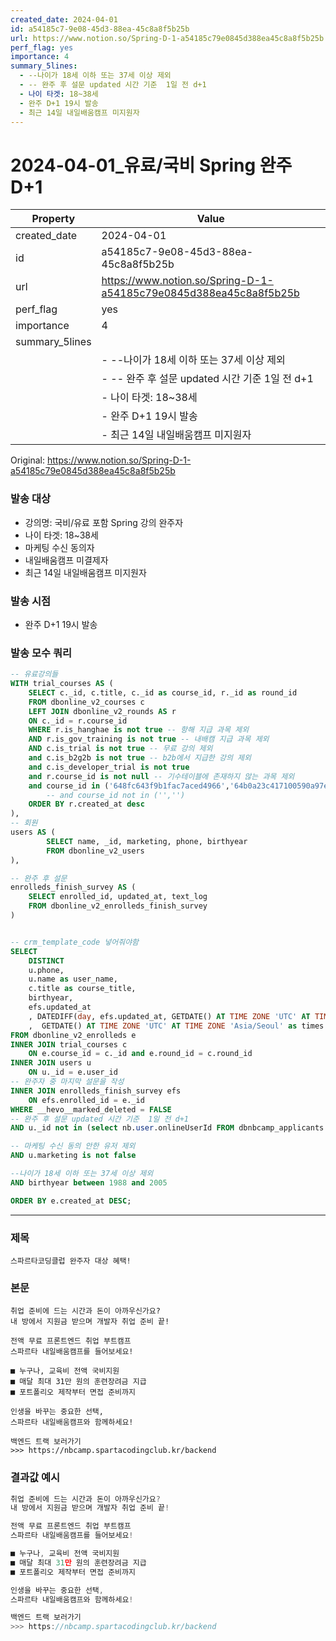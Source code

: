 ```yaml
---
created_date: 2024-04-01
id: a54185c7-9e08-45d3-88ea-45c8a8f5b25b
url: https://www.notion.so/Spring-D-1-a54185c79e0845d388ea45c8a8f5b25b
perf_flag: yes
importance: 4
summary_5lines:
  - --나이가 18세 이하 또는 37세 이상 제외
  - -- 완주 후 설문 updated 시간 기준  1일 전 d+1
  - 나이 타겟: 18~38세
  - 완주 D+1 19시 발송
  - 최근 14일 내일배움캠프 미지원자
---
```


# 2024-04-01_유료/국비 Spring 완주 D+1

| Property | Value |
| --- | --- |
| created_date | 2024-04-01 |
| id | a54185c7-9e08-45d3-88ea-45c8a8f5b25b |
| url | https://www.notion.so/Spring-D-1-a54185c79e0845d388ea45c8a8f5b25b |
| perf_flag | yes |
| importance | 4 |
| summary_5lines | |
|  | - --나이가 18세 이하 또는 37세 이상 제외 |
|  | - -- 완주 후 설문 updated 시간 기준  1일 전 d+1 |
|  | - 나이 타겟: 18~38세 |
|  | - 완주 D+1 19시 발송 |
|  | - 최근 14일 내일배움캠프 미지원자 |

Original: https://www.notion.so/Spring-D-1-a54185c79e0845d388ea45c8a8f5b25b

### 발송 대상
- 강의명: 국비/유료 포함 Spring 강의 완주자 
- 나이 타겟: 18~38세
- 마케팅 수신 동의자
- 내일배움캠프 미결제자
- 최근 14일 내일배움캠프 미지원자

### 발송 시점
- 완주 D+1 19시 발송

### 발송 모수 쿼리
```sql
-- 유료강의들
WITH trial_courses AS (
    SELECT c._id, c.title, c._id as course_id, r._id as round_id 
    FROM dbonline_v2_courses c
    LEFT JOIN dbonline_v2_rounds AS r
    ON c._id = r.course_id 
    WHERE r.is_hanghae is not true -- 항해 지급 과목 제외
    AND r.is_gov_training is not true -- 내배캠 지급 과목 제외 
    AND c.is_trial is not true -- 무료 강의 제외
    and c.is_b2g2b is not true -- b2b에서 지급한 강의 제외
    and c.is_developer_trial is not true 
    and r.course_id is not null -- 기수테이블에 존재하지 않는 과목 제외 
    and course_id in ('648fc643f9b1fac7aced4966','64b0a23c417100590a97e152') 
        -- and course_id not in ('','') 
    ORDER BY r.created_at desc
),
-- 회원
users AS (
        SELECT name, _id, marketing, phone, birthyear
        FROM dbonline_v2_users
),

-- 완주 후 설문
enrolleds_finish_survey AS (
    SELECT enrolled_id, updated_at, text_log
    FROM dbonline_v2_enrolleds_finish_survey
)


-- crm_template_code 넣어줘야함
SELECT 
    DISTINCT 
    u.phone, 
    u.name as user_name, 
    c.title as course_title,
    birthyear,
    efs.updated_at
    , DATEDIFF(day, efs.updated_at, GETDATE() AT TIME ZONE 'UTC' AT TIME ZONE 'Asia/Seoul')
    ,  GETDATE() AT TIME ZONE 'UTC' AT TIME ZONE 'Asia/Seoul' as times 
FROM dbonline_v2_enrolleds e
INNER JOIN trial_courses c 
    ON e.course_id = c._id and e.round_id = c.round_id
INNER JOIN users u
    ON u._id = e.user_id 
-- 완주자 중 마지막 설문을 작성
INNER JOIN enrolleds_finish_survey efs
    ON efs.enrolled_id = e._id
WHERE __hevo__marked_deleted = FALSE
-- 완주 후 설문 updated 시간 기준  1일 전 d+1
AND u._id not in (select nb.user.onlineUserId FROM dbnbcamp_applicants nb)

-- 마케팅 수신 동의 안한 유저 제외 
AND u.marketing is not false

--나이가 18세 이하 또는 37세 이상 제외
AND birthyear between 1988 and 2005

ORDER BY e.created_at DESC;
```

---

### 제목
```plain text
스파르타코딩클럽 완주자 대상 혜택!
```

### 본문
```plain text
취업 준비에 드는 시간과 돈이 아까우신가요?
내 방에서 지원금 받으며 개발자 취업 준비 끝!

전액 무료 프론트엔드 취업 부트캠프
스파르타 내일배움캠프를 들어보세요! 

■ 누구나, 교육비 전액 국비지원
■ 매달 최대 31만 원의 훈련장려금 지급
■ 포트폴리오 제작부터 면접 준비까지

인생을 바꾸는 중요한 선택,
스파르타 내일배움캠프와 함께하세요!

백엔드 트랙 보러가기
>>> https://nbcamp.spartacodingclub.kr/backend
```

### 결과값 예시
```javascript
취업 준비에 드는 시간과 돈이 아까우신가요?
내 방에서 지원금 받으며 개발자 취업 준비 끝!

전액 무료 프론트엔드 취업 부트캠프
스파르타 내일배움캠프를 들어보세요! 

■ 누구나, 교육비 전액 국비지원
■ 매달 최대 31만 원의 훈련장려금 지급
■ 포트폴리오 제작부터 면접 준비까지

인생을 바꾸는 중요한 선택,
스파르타 내일배움캠프와 함께하세요!

백엔드 트랙 보러가기
>>> https://nbcamp.spartacodingclub.kr/backend
```
